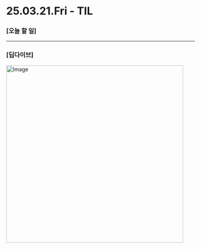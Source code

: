 # 25.03.21.Fri - TIL

### [오늘 할 일]

---

### [딥다이브]

<img width="473" alt="Image" src="https://github.com/user-attachments/assets/c58e4f1e-dd94-4937-8170-958f10a6b6c8" />
